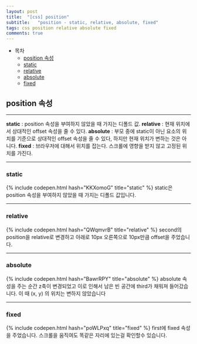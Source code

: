 ```yaml
---
layout: post
title:  "[css] position"
subtitle:   "position - static, relative, absolute, fixed"
tags: css position relative absolute fixed
comments: true
---
```


- 목차
	- [position 속성](#position-속성) 
	- [static](#static)
	- [relative](#relative)
	- [absolute](#absolute)
	- [fixed](#fixed)

## position 속성
---
__static__ : position 속성을 부여하지 않았을 때 가지는 디폴드 값.
__relative__ : 현재 위치에서 상대적인 offset 속성을 줄 수 있다.
__absolute__ : 부모 중에 static이 아닌 요소의 위치를 기준으로 상대적인 offset 속성을 줄 수 있다, 하지만 현재 위치가 변하는 것은 아니다.
__fixed__ : 브라우저에 대해서 위치를 잡는다. 스크롤에 영향을 받지 않고 고정된 위치를 가진다.

---
### static
{% include codepen.html hash="KKXomoG" title="static" %}
static은 position 속성을 부여하지 않았을 때 가지는 디폴드 값입니다.

---
### relative
{% include codepen.html hash="QWqmvrB" title="relative" %}
second의 position을 relative로 변경하고 아래로 10px 오른쪽으로 10px만큼 offset을 주었습니다.

---
### absolute
{% include codepen.html hash="BawrRPY" title="absolute" %}
absolute 속성을 주는 순간 z축이 변경되었고 이로 인해서 남은 빈 공간에 third가 채워져 들어갔습니다. 이 때 (x, y) 의 위치는 변하지 않았습니다

---
### fixed
{% include codepen.html hash="poWLPxq" title="fixed" %}
first에 fixed 속성을 주었습니다. 스크롤을 움직여도 똑같은 자리에 있는걸 확인할수 있습니다.



